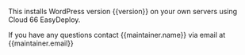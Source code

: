 This installs WordPress version {{version}} on your own servers using Cloud 66 EasyDeploy.

If you have any questions contact {{maintainer.name}} via email at {{maintainer.email}}

